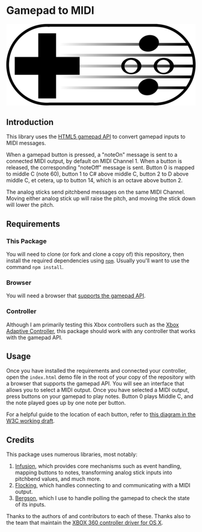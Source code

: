 # Gamepad to MIDI

![Gamepad to MIDI logo](./src/images/g2m-logo.svg)

## Introduction

This library uses the [HTML5 gamepad API](https://www.w3.org/TR/gamepad/) to convert gamepad inputs to MIDI messages.

When a gamepad button is pressed, a "noteOn" message is sent to a connected MIDI output, by default on MIDI Channel 1.
When a button is released, the corresponding "noteOff" message is sent.  Button 0 is mapped to middle C (note 60),
button 1 to C# above middle C, button 2 to D above middle C, et cetera, up to button 14, which is an octave above
button 2.

The analog sticks send pitchbend messages on the same MIDI Channel.  Moving either analog stick up will raise
the pitch, and moving the stick down will lower the pitch.

## Requirements

### This Package

You will need to clone (or fork and clone a copy of) this repository, then install the required dependencies using
[`npm`](https://www.npmjs.com).  Usually you'll want to use the command `npm install`.

### Browser

You will need a browser that [supports the gamepad API](https://caniuse.com/#search=gamepad).

### Controller

Although I am primarily testing this Xbox controllers such as the [Xbox Adaptive
Controller](https://www.xbox.com/en-US/xbox-one/accessories/controllers/xbox-adaptive-controller), this package should
work with any controller that works with the gamepad API.

## Usage

Once you have installed the requirements and connected your controller, open the `index.html` demo file in the root of
your copy of the repository with a browser that supports the gamepad API.  You will see an interface that allows you to
select a MIDI output.  Once you have selected a MIDI output, press buttons on your gamepad to play notes.  Button 0
plays Middle C, and the note played goes up by one note per button.

For a helpful guide to the location of each button, refer to [this diagram in the W3C working
draft](https://www.w3.org/TR/gamepad/#remapping).

## Credits

This package uses numerous libraries, most notably:

1. [Infusion](http://docs.fluidproject.org/infusion), which provides core mechanisms such as event handling, mapping
   buttons to notes, transforming analog stick inputs into pitchbend values, and much more.
2. [Flocking](http://flockingjs.org), which handles connecting to and communicating with a MIDI output.
3. [Bergson](https://github.com/colinbdclark/bergson), which I use to handle polling the gamepad to check the state of
   its inputs.

Thanks to the authors of and contributors to each of these.  Thanks also to the team that maintain the [XBOX 360
controller driver for OS X](https://github.com/360Controller/360Controller).
